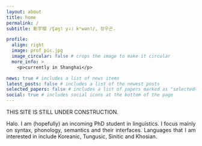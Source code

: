 ```yaml
---
layout: about
title: home
permalink: /
subtitle: 彰宇琨 /ʧaŋ˥ y˨˩ kʰwən˥/, 장우곤.

profile:
  align: right
  image: prof_pic.jpg
  image_circular: false # crops the image to make it circular
  more_info: >
    <p>currently in Shanghai</p>

news: true # includes a list of news items
latest_posts: false # includes a list of the newest posts
selected_papers: false # includes a list of papers marked as "selected={true}"
social: true # includes social icons at the bottom of the page
---
```


THIS SITE IS STILL UNDER CONSTRUCTION.

<p align="justify">
Halo. I am (hopefully) an incoming PhD student in linguistics. I focus mainly on syntax, phonology, semantics and their interfaces. Languages that I am interested in include Koreanic, Tungusic, Sinitic and Khosian.
</p>
